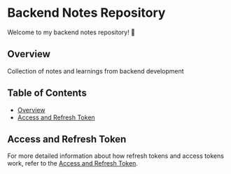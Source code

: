 # Backend Notes Repository

Welcome to my backend notes repository! 🚀

## Overview

Collection of notes and learnings from backend development


## Table of Contents
- [Overview](#overview)
- [Access and Refresh Token](refresh-accessToken.md)


## Access and Refresh Token
For more detailed information about how refresh tokens and access tokens work, refer to the [Access and Refresh Token](refresh-accessToken.md).


